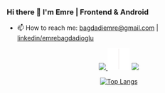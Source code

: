 ### Hi there 👋 I'm Emre | Frontend & Android 
- 📫 How to reach me: bagdadiemre@gmail.com | <a href="https://www.linkedin.com/in/emrebagdadioglu/">linkedin/emrebagdadioglu </a>

<p align="center">
  <a href="#">
    <img src="https://skillicons.dev/icons?i=js,react,materialui,html,css" />
  </a>
  <img src="https://github.com/bagdadiemre/bagdadiemre/blob/main/divider.png" />
  <a href="#">
    <img src="https://skillicons.dev/icons?i=kotlin,flutter,dart" />
  </a>
</p>
  
</p>

<div align="center">

[![Top Langs](https://github-readme-stats.vercel.app/api/top-langs/?username=bagdadiemre&layout=compact&theme=dark)](https://github.com/anuraghazra/github-readme-stats)   

</div>


